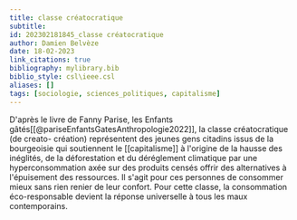 ```yaml
---
title: classe créatocratique
subtitle:
id: 202302181845_classe créatocratique
author: Damien Belvèze
date: 18-02-2023
link_citations: true
bibliography: mylibrary.bib
biblio_style: csl\ieee.csl
aliases: []
tags: [sociologie, sciences_politiques, capitalisme]
---
```


D'après le livre de Fanny Parise, les Enfants gâtés[[@pariseEnfantsGatesAnthropologie2022]], la classe créatocratique (de creato- création) représentent des jeunes gens citadins issus de la bourgeoisie qui soutiennent le [[capitalisme]] à l'origine de la hausse des inéglités, de la déforestation et du déréglement climatique par une hyperconsommation axée sur des produits censés offrir des alternatives à l'épuisement des ressources. Il s'agit pour ces personnes de consommer mieux sans rien renier de leur confort. Pour cette classe, la consommation éco-responsable devient la réponse universelle à tous les maux contemporains.







